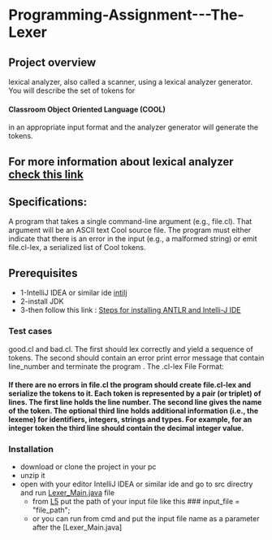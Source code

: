 # Programming-Assignment---The-Lexer
## Project overview
 lexical analyzer, also called a scanner, using a lexical analyzer generator. You will describe the set of tokens for
 #### Classroom Object Oriented Language (COOL)
 in an appropriate input format and the analyzer generator will generate the tokens.
 ## For more information about lexical analyzer [check this link](https://www.tutorialspoint.com/compiler_design/compiler_design_lexical_analysis.htm)
 ## Specifications:
 A program that takes a single command-line argument (e.g., file.cl). That argument will be an ASCII text Cool source file. The program must either indicate that there is an error in the input (e.g., a malformed string) or emit file.cl-lex, a serialized list of Cool tokens.

## Prerequisites
* 1-IntelliJ IDEA  or similar ide [intilj](https://www.jetbrains.com/idea/download/#section=windows)
* 2-install JDK 
* 3-then follow this link : [Steps for installing ANTLR and Intelli-J IDE
](https://docs.google.com/document/d/1LZq93o6nc8j_m212T5monJFApjqdmuyK8uvRKLwuCok/edit)

###  Test cases 
good.cl and bad.cl. The first should lex correctly and yield a sequence of tokens. The second should contain an error  print error message
 that contain line_number and terminate the program .
 The .cl-lex File Format:
#### If there are no errors in file.cl the  program should create file.cl-lex and serialize the tokens to it. Each token is represented by a pair (or triplet) of lines. The first line holds the line number. The second line gives the name of the token. The optional third line holds additional information (i.e., the lexeme) for identifiers, integers, strings and types. For example, for an integer token the third line should contain the decimal integer value.
### Installation
 * download or clone the project in your pc 
 * unzip it
 * open with your editor IntelliJ IDEA  or similar ide  and go to src directry and run [Lexer_Main.java](https://github.com/Esraa22M/Lexical_Analyzer1/blob/master/src/Lexer_Main.java) file
    * from [L5](https://github.com/Esraa22M/Lexical_Analyzer1/blob/master/src/Lexer_Main.java#L5) put the path of your input file 
      like this ### input_file = "file_path";
     * or you can run from cmd and put the input file name as a parameter after the [Lexer_Main.java]
 



